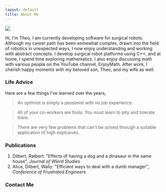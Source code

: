 ```yaml
---
layout: default
title: About Me
---
```


<img class="profile-picture" src="{{site.baseurl}}/{{site.profile-picture}}">

Hi, I'm Theo, I am currently developing software for surgical robots. Although my career path has been somewhat complex, drawn into the field of robotics in unexpected ways, I now enjoy understanding and working with abstract concepts. I develop surgical robot platforms using C++, and at home, I spend time exploring mathematics. I also enjoy discussing math with various people on the YouTube channel, EnjoyMath. After work, I cherish happy moments with my beloved son, Theo, and my wife as well.

### Life Advice
Here are a few things I've learned over the years,
> An optimist is simply a pessimist with no job experience.

> All of your co-workers are fools. You must learn to pity and tolerate them.

> There are very few problems that can't be solved through a suitable application of high explosives.

### Publications
1. Dilbert, Ratbert: "Effects of having a dog and a dinasaur in the same house", _Journal of Wierd Studies_
2. Alice, Dilbert, Wally: "Efficient ways to deal with a dumb manager", _Conference of Frustrated Engineers_

### Contact Me
